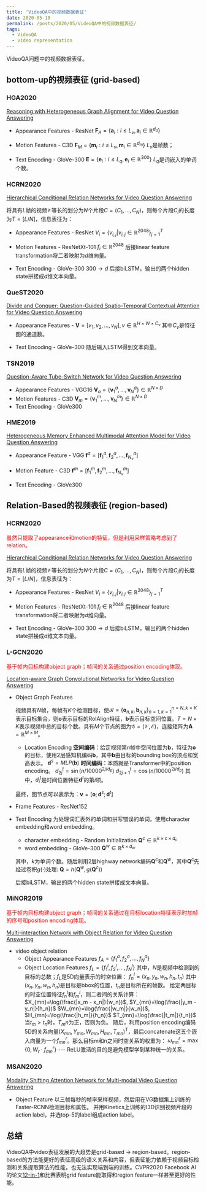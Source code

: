 ```yaml
---
title: 'VideoQA中的视频数据表征'
date: 2020-05-10
permalink: /posts/2020/05/VideoQA中的视频数据表征/
tags:
  - VideoQA
  - video representation
---
```


VideoQA问题中的视频数据表征。

<!-- [TOC] -->

## bottom-up的视频表征 (grid-based)

### HGA2020

[Reasoning with Heterogeneous Graph Alignment for Video Question Answering]([.](https://aaai.org/Papers/AAAI/2020GB/AAAI-JiangP.7061.pdf))

- Appearance Features - ResNet
  $\mathbf{F}_A = \{\mathbf{a}_i: i\leq L_v,\mathbf{a}_i \in \mathbb{R}^{d_a}\}$
- Motion Features - C3D
  $\mathbf{F}_M = \{\mathbf{m}_i: i\leq L_v,\mathbf{m}_i \in \mathbb{R}^{d_m}\}$
$L_v$是帧数；

- Text Encoding - GloVe-300
  $\mathbf{E} = \{\mathbf{e}_i: i\leq L_q,\mathbf{e}_i \in \mathbb{R}^{300}\}$
  $L_q$是词嵌入的单词个数。

### HCRN2020

[Hierarchical Conditional Relation Networks for Video Question Answering](https://arxiv.org/pdf/2002.10698.pdf)

将具有$L$帧的视频$\mathcal{V}$等长的划分为$N$个片段$C=(C_1, ..., C_N)$，则每个片段$C_i$的长度为$T=[L/N]$，信息表征为：

- Appearance Features - ResNet
  $V_i = \{v_{i,j}| v_{i,j} \in \mathbb{R}^{2048}\}_{j=1}^T$
- Motion Features - ResNetXt-101
  $f_i \in \mathbb{R}^{2048}$
  后接linear feature transformation将二者映射为$d$维向量。

- Text Encoding - GloVe-300
  $300 \rightarrow d$
  后接biLSTM，输出的两个hidden state拼接成$d$维文本向量。

### QueST2020

[Divide and Conquer: Question-Guided Spatio-Temporal Contextual Attention for Video Question Answering](https://www.aaai.org/Papers/AAAI/2020GB/AAAI-JiangJ.1655.pdf)

- Appearance Features - 
  $\mathbf{V}=[v_1,v_2,...,v_N], v\in \mathbb{R}^{H\times W\times C_v}$
  其中$C_v$是特征图的通道数。

- Text Encoding - GloVe-300
  随后输入LSTM得到文本向量。
  
### TSN2019

[Question-Aware Tube-Switch Network for Video Question Answering](https://dl.acm.org/doi/abs/10.1145/3343031.3350969)

- Appearance Features - VGG16
  $\mathbf{V}_a=\{\mathbf{v}_1^a,...,\mathbf{v}_N^a \} \in \mathbb{R}^{N\times D}$
- Motion Features - C3D
  $\mathbf{V}_m=\{\mathbf{v}_1^m,...,\mathbf{v}_N^m \} \in \mathbb{R}^{N\times D}$
- Text Encoding - GloVe300

### HME2019

[Heterogeneous Memory Enhanced Multimodal Attention Model for Video Question Answering](https://arxiv.org/pdf/1904.04357.pdf)

- Appearance Feature - VGG
  $\mathbf{f}^a=[\mathbf{f}^a_1, \mathbf{f}^a_2, ..., \mathbf{f}^a_{N_v}]$
- Motion Feature - C3D
  $\mathbf{f}^m=[\mathbf{f}^m_1, \mathbf{f}^m_2, ..., \mathbf{f}^m_{N_v}]$

- Text Encoding - GloVe300
  
## Relation-Based的视频表征 (region-based)

### HCRN2020

<span style="color:red">虽然只提取了appearance和motion的特征，但是利用采样策略考虑到了relation。</span>

[Hierarchical Conditional Relation Networks for Video Question Answering](https://arxiv.org/pdf/2002.10698.pdf)

将具有$L$帧的视频$\mathcal{V}$等长的划分为$N$个片段$C=(C_1, ..., C_N)$，则每个片段$C_i$的长度为$T=[L/N]$，信息表征为：

- Appearance Features - ResNet
  $V_i = \{v_{i,j}| v_{i,j} \in \mathbb{R}^{2048}\}_{j=1}^T$
- Motion Features - ResNetXt-101
  $f_i \in \mathbb{R}^{2048}$
  后接linear feature transformation将二者映射为$d$维向量。

- Text Encoding - GloVe-300
  $300 \rightarrow d$
  后接biLSTM，输出的两个hidden state拼接成$d$维文本向量。

### L-GCN2020

<span style="color:red">基于帧内目标构建object graph；帧间的关系通过position encoding体现。</span>

[Location-aware Graph Convolutional Networks for Video Question Answering](https://tanmingkui.github.io/files/publications/Location-aware.pdf)

- Object Graph Features

  视频具有$N$帧，每帧有$K$个检测目标，使$\mathcal{R}=\{\mathbf{o}_{n,k}, \mathbf{b}_{n,k} \}_{n=1,k=1}^{n=N,k=K}$表示目标集合，则$\mathbf{o}$表示目标的RoIAlign特征，$\mathbf{b}$表示目标空间位置。$T=N\times K$表示视频中总的目标个数。具有$M$个节点的图为$\mathcal{G}=(\mathcal{V}, \mathcal{E})$，连接矩阵为$\bm{A}=\mathbb{R}^{M \times M}$。

  - Location Encoding
    **空间编码**：给定视频第$n$帧中空间位置为$\mathbf{b}$，特征为$\mathbf{o}$的目标，使用2层感知机编码$\mathbf{b}$，其中$\mathbf{b}$由目标的bounding box的顶点和宽高表示。
    $\mathbf{d}^s=MLP(\mathbf{b})$
    **时间编码**：本质就是Transformer中的position encoding。
    $d_{2j}^t=\sin(n/10000^{2j/d_p})$
    $d_{2j+1}^t=\cos(n/10000^{2j/d_p})$
    其中，$d_{i}^t$是时间位置特征$\mathbf{d}^t$的第$i$项。

  最终，图节点可以表示为：$\mathbf{v}=[\mathbf{o};\mathbf{d}^s;\mathbf{d}^t]$

- Frame Features - ResNet152
  
- Text Encoding
  为处理词汇表外的单词和拼写错误的单词，使用character embedding和word embedding。

  - character embedding - Random Initialization
    $\mathbf{Q}^c \in \mathbb{R}^{k \times c \times d_c}$
  - word embedding - GloVe-300
    $\mathbf{Q}^w \in \mathbb{R}^{k \times d_w}$
  
  其中，$k$为单词个数。随后利用2层highway network编码$\mathbf{Q}^c$和$\mathbf{Q}^w$，其中$\mathbf{Q}^c$先经过卷积$g(\cdot)$处理:
  $\mathbf{Q}=h(\mathbf{Q}^w, g(\mathbf{Q}^c))$

  后接biLSTM，输出的两个hidden state拼接成文本向量。

### MiNOR2019

<span style="color:red">基于帧内目标构建object graph；帧间的关系通过在目标location特征表示时加帧的序号和position encoding体现。</span>

[Multi-interaction Network with Object Relation for Video Question Answering](https://dl.acm.org/doi/10.1145/3343031.3351065)

- video object relation
  - Object Appearance Features
    $f_A = \{f_1^a, f_2^a,..., f_N^a \}$
  - Object Location Features
    $f_L = \{f_1^l, f_2^l,..., f_N^l \}$
  其中，$N$是视频中检测到的目标的总数；$f_L$是5D向量表示的时空位置：
    $f_n^l=(x_n, y_n, w_n, h_n, t_n)$
    其中$(x_n, y_n, w_n, h_n)$是目标是bbox的位置，$t_n$是目标所在的帧数。
  给定两目标的时空位置特征$f_n^l$和$f_m^l$，则二者间的关系计算：
  $X_{mn}=\log(\frac{|x_m - x_n|}{w_n})$, $Y_{mn}=\log(\frac{|y_m - y_n|}{h_n})$
  $W_{mn}=\log(\frac{|w_m|}{w_n})$, $H_{mn}=\log(\frac{|h_m|}{h_n})$
  $T_{mn}=\log(\frac{|t_m|}{t_n})$
  当$t_m > t_n$时，$T_mn$为正，否则为负。
  随后，利用position encoding编码5D的关系向量$(X_{mn}, Y_{mn}, W_{mn}, H_{mn}, T_{mn})^{\mathrm{T}}$，最后concatenate这五个嵌入向量为一个$f_{mn}^r$。那么目标m和n之间时空关系的权重为：
  $\omega_{mn}^r=\max \{ 0, W_r \cdot f_{mn}^r \}$  --- ReLU激活的目的是避免模型学到某种统一的关系。

### MSAN2020

[Modality Shifting Attention Network for Multi-modal Video Question Answering](https://openaccess.thecvf.com/content_CVPR_2020/papers/Kim_Modality_Shifting_Attention_Network_for_Multi-Modal_Video_Question_Answering_CVPR_2020_paper.pdf)

- Object Feature
  以三帧每秒的帧率采样视频，然后用在VG数据集上训练的Faster-RCNN检测目标和属性。
  并用Kinetics上训练的I3D识别视频片段的action label，并选top-5的label组成action label。


## 总结

VideoQA中video表征发展的大趋势是grid-based $\rightarrow$ region-based。region-based的方法能更好的表征高级的语义关系和内容，但表征能力依赖于视频目标检测和关系提取算法的性能，也无法实现端到端的训练。CVPR2020 Facebook AI的论文[12-in-1](https://research.fb.com/wp-content/uploads/2020/06/12-in-1-Multi-Task-Vision-and-Language-Representation-Learning-v2.pdf)和比赛表明grid feature能取得和region feature一样甚至更好的性能。
